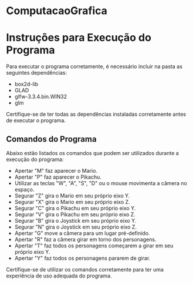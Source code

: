# ComputacaoGrafica

# Instruções para Execução do Programa

Para executar o programa corretamente, é necessário incluir na pasta as seguintes dependências:

- box2d-lib
- GLAD
- glfw-3.3.4.bin.WIN32
- glm

Certifique-se de ter todas as dependências instaladas corretamente antes de executar o programa.

## Comandos do Programa

Abaixo estão listados os comandos que podem ser utilizados durante a execução do programa:

- Apertar "M" faz aparecer o Mario.
- Apertar "P" faz aparecer o Pikachu.
- Utilizar as teclas "W", "A", "S", "D" ou o mouse movimenta a câmera no espaço.
- Segurar "Z" gira o Mario em seu próprio eixo Y.
- Segurar "X" gira o Mario em seu próprio eixo Z.
- Segurar "C" gira o Pikachu em seu próprio eixo Y.
- Segurar "V" gira o Pikachu em seu próprio eixo Z.
- Segurar "B" gira o Joystick em seu próprio eixo Y.
- Segurar "N" gira o Joystick em seu próprio eixo Z.
- Apertar "G" move a câmera para um lugar pré-definido.
- Apertar "R" faz a câmera girar em torno dos personagens.
- Apertar "T" faz todos os personagens começarem a girar em seu próprio eixo Y.
- Apertar "Y" faz todos os personagens pararem de girar.

Certifique-se de utilizar os comandos corretamente para ter uma experiência de uso adequada do programa.
